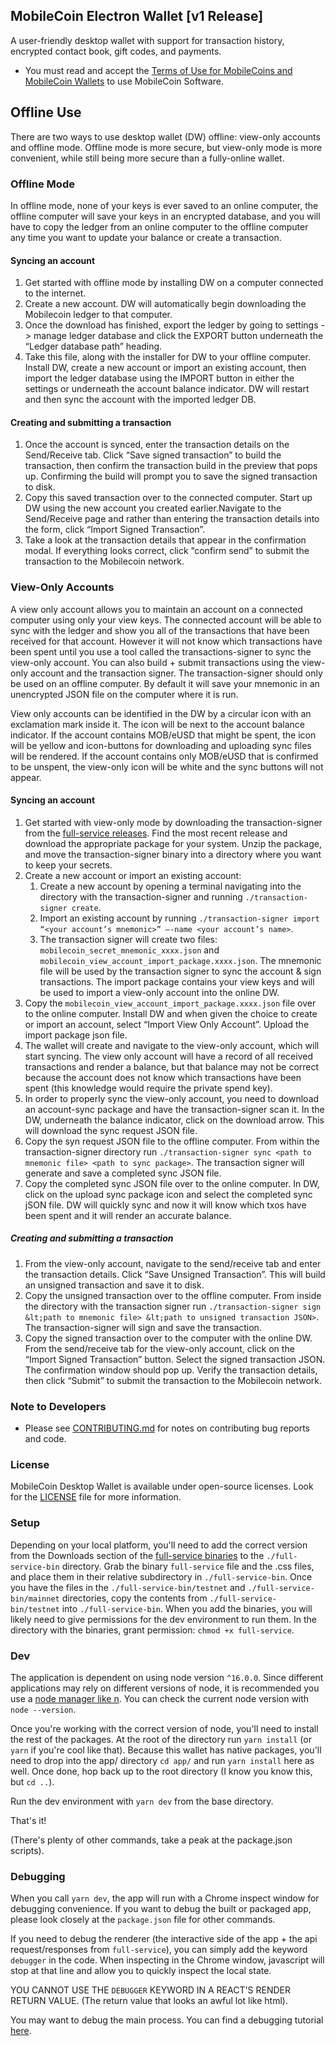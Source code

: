 ## MobileCoin Electron Wallet [v1 Release]

A user-friendly desktop wallet with support for transaction history, encrypted contact book, gift codes, and payments.

- You must read and accept the [Terms of Use for MobileCoins and MobileCoin Wallets](./TERMS-OF-USE.md) to use MobileCoin Software.


## Offline Use

There are two ways to use desktop wallet (DW) offline: view-only accounts and offline mode. Offline mode is more secure, but view-only mode is more convenient, while still being more secure than a fully-online wallet.


### Offline Mode

In offline mode, none of your keys is ever saved to an online computer, the offline computer will save your keys in an encrypted database, and you will have to copy the ledger from an online computer to the offline computer any time you want to update your balance or create a transaction.


#### Syncing an account



1. Get started with offline mode by installing DW on a computer connected to the internet. 
2. Create a new account. DW will automatically begin downloading the Mobilecoin ledger to that computer. 
3. Once the download has finished, export the ledger by going to settings -> manage ledger database and click the EXPORT button underneath the “Ledger database path” heading. 
4. Take this file, along with the installer for DW to your offline computer. Install DW, create a new account or import an existing account, then import the ledger database using the IMPORT button in either the settings or underneath the account balance indicator. DW will restart and then sync the account with the imported ledger DB.


#### Creating and submitting a transaction



1. Once the account is synced, enter the transaction details on the Send/Receive tab. Click “Save signed transaction” to build the transaction, then confirm the transaction build in the preview that pops up. Confirming the build will prompt you to save the signed transaction to disk.
2. Copy this saved transaction over to the connected computer. Start up DW using the new account you created earlier.Navigate to the Send/Receive page and rather than entering the transaction details into the form, click “Import Signed Transaction”.
3. Take a look at the transaction details that appear in the confirmation modal. If everything looks correct, click “confirm send” to submit the transaction to the Mobilecoin network.


### View-Only Accounts

A view only account allows you to maintain an account on a connected computer using only your view keys. The connected account will be able to sync with the ledger and show you all of the transactions that have been received for that account. However it will not know which transactions have been spent until you use a tool called the transactions-signer to sync the view-only account. You can also build + submit transactions using the view-only account and the transaction signer. The transaction-signer should only be used on an offline computer. By default it will save your mnemonic in an unencrypted JSON file on the computer where it is run.

View only accounts can be identified in the DW by a circular icon with an exclamation mark inside it. The icon will be next to the account balance indicator. If the account contains MOB/eUSD that might be spent, the icon will be yellow and icon-buttons for downloading and uploading sync files will be rendered. If the account contains only MOB/eUSD that is confirmed to be unspent, the view-only icon will be white and the sync buttons will not appear.


#### Syncing an account



1. Get started with view-only mode by downloading the transaction-signer from the [full-service releases](https://github.com/mobilecoinofficial/full-service/releases). Find the most recent release and download the appropriate package for your system. Unzip the package, and move the transaction-signer binary into a directory where you want to keep your secrets.
2. Create a new account or import an existing account: 
    1. Create a new account by opening a terminal navigating into the directory with the transaction-signer and running `./transaction-signer create`.
    2. Import an existing account by running `./transaction-signer import “<your account’s mnemonic>” –-name <your account’s name>`.
    3. The transaction signer will create two files: `mobilecoin_secret_mnemonic_xxxx.json` and `mobilecoin_view_account_import_package.xxxx.json`. The mnemonic file will be used by the transaction signer to sync the account & sign transactions. The import package contains your view keys and will be used to import a view-only account into the online DW.
3. Copy the `mobilecoin_view_account_import_package.xxxx.json` file over to the online computer. Install DW and when given the choice to create or import an account, select “Import View Only Account”. Upload the import package json file.
4. The wallet will create and navigate to the view-only account, which will start syncing. The view only account will have a record of all received transactions and render a balance, but that balance may not be correct because the account does not know which transactions have been spent (this knowledge would require the private spend key).
5. In order to properly sync the view-only account, you need to download an account-sync package and have the transaction-signer scan it. In the DW, underneath the balance indicator, click on the download arrow. This will download the sync request JSON file.
6. Copy the syn  request JSON file to the offline computer. From within the transaction-signer directory run `./transaction-signer sync <path to mnemonic file> <path to sync package>`. The transaction signer will generate and save a completed sync JSON file. 
7. Copy the completed sync JSON file over to the online computer. In DW, click on the upload sync package icon and select the completed sync jSON file. DW will quickly sync and now it will know which txos have been spent and it will render an accurate balance.


##### Creating and submitting a transaction



1. From the view-only account, navigate to the send/receive tab and enter the transaction details. Click “Save Unsigned Transaction”. This will build an unsigned transaction and save it to disk.
2. Copy the unsigned transaction over to the offline computer. From inside the directory with the transaction signer run `./transaction-signer sign &lt;path to mnemonic file> &lt;path to unsigned transaction JSON>`. The transaction-signer will sign and save the transaction.
3. Copy the signed transaction over to the computer with the online DW. From the send/receive tab for the view-only account, click on the “Import Signed Transaction” button. Select the signed transaction JSON. The confirmation window should pop up. Verify the transaction details, then click “Submit” to submit the transaction to the Mobilecoin network.




### Note to Developers

- Please see [CONTRIBUTING.md](./CONTRIBUTING.md) for notes on contributing bug reports and code.

### License

MobileCoin Desktop Wallet is available under open-source licenses. Look for the [LICENSE](./LICENSE) file for more information.

### Setup

Depending on your local platform, you'll need to add the correct version from the Downloads section of the [full-service binaries](https://github.com/mobilecoinofficial/full-service/releases) to the `./full-service-bin` directory. Grab the binary `full-service` file and the .css files, and place them in their relative subdirectory in `./full-service-bin`. Once you have the files in the `./full-service-bin/testnet` and `./full-service-bin/mainnet` directories, copy the contents from `./full-service-bin/testnet` into `./full-service-bin`. When you add the binaries, you will likely need to give permissions for the dev environment to run them. In the directory with the binaries, grant permission: `chmod +x full-service`.

### Dev

The application is dependent on using node version `^16.0.0`. Since different applications may rely on different versions of node, it is recommended you use a [node manager like n](https://github.com/tj/n). You can check the current node version with `node --version`.

Once you're working with the correct version of node, you'll need to install the rest of the packages. At the root of the directory run `yarn install` (or `yarn` if you're cool like that). Because this wallet has native packages, you'll need to drop into the app/ directory `cd app/` and run `yarn install` here as well. Once done, hop back up to the root directory (I know you know this, but `cd ..`).

Run the dev environment with `yarn dev` from the base directory.

That's it!

(There's plenty of other commands, take a peak at the package.json scripts).

### Debugging

When you call `yarn dev`, the app will run with a Chrome inspect window for debugging convenience. If you want to debug the built or packaged app, please look closely at the `package.json` file for other commands.

If you need to debug the renderer (the interactive side of the app + the api request/responses from `full-service`), you can simply add the keyword `debugger` in the code. When inspecting in the Chrome window, javascript will stop at that line and allow you to quickly inspect the local state.

YOU CANNOT USE THE `DEBUGGER` KEYWORD IN A REACT'S RENDER RETURN VALUE. (The return value that looks an awful lot like html).

You may want to debug the main process. You can find a debugging tutorial [here](https://www.electronjs.org/docs/tutorial/debugging-main-process).
